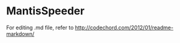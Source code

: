 MantisSpeeder
=============




For editing .md file, refer to http://codechord.com/2012/01/readme-markdown/
